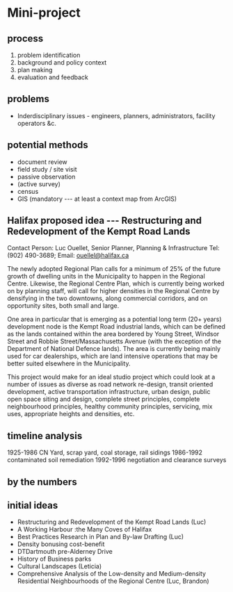 # Mini-project

## process

1. problem identification
2. background and policy context
3. plan making
4. evaluation and feedback

## problems

* Inderdisciplinary issues - engineers, planners, administrators, facility operators &c.

## potential methods

* document review
* field study / site visit
* passive observation
* (active survey)
* census
* GIS (mandatory --- at least a context map from ArcGIS)

## Halifax proposed idea --- Restructuring and Redevelopment of the Kempt Road Lands

Contact Person: Luc Ouellet, Senior Planner, Planning & Infrastructure Tel: (902) 490-3689; Email: ouellel@halifax.ca

The newly adopted Regional Plan calls for a minimum of 25% of the future growth of dwelling units in the Municipality to happen in the Regional Centre. Likewise, the Regional Centre Plan, which is currently being worked on by planning staff, will call for higher densities in the Regional Centre by densifying in the two downtowns, along commercial corridors, and on opportunity sites, both small and large. 

One area in particular that is emerging as a potential long term (20+ years) development node is the Kempt Road industrial lands, which can be defined as the lands contained within the area bordered by Young Street, Windsor Street and Robbie Street/Massachusetts Avenue (with the exception of the Department of National Defence lands). The area is currently being mainly used for car dealerships, which are land intensive operations that may be better suited elsewhere in the Municipality.

This project would make for an ideal studio project which could look at a number of issues as
diverse as road network re-design, transit oriented development, active transportation
infrastructure, urban design, public open space siting and design, complete street principles,
complete neighbourhood principles, healthy community principles, servicing, mix uses,
appropriate heights and densities, etc.

## timeline analysis

1925-1986 CN Yard, scrap yard, coal storage, rail sidings 
1986-1992 contaminated soil remediation
1992-1996 negotiation and clearance surveys

## by the numbers


## initial ideas

* Restructuring and Redevelopment of the Kempt Road Lands (Luc)
* A Working Harbour :the Many Coves of Halifax
* Best Practices Research in Plan and By-law Drafting (Luc)
* Density bonusing cost-benefit
* DTDartmouth pre-Alderney Drive
* History of Business parks
* Cultural Landscapes (Leticia)
* Comprehensive Analysis of the Low-density and Medium-density Residential Neighbourhoods of the Regional Centre (Luc, Brandon)
